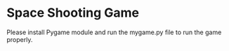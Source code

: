 # Space Shooting Game

Please install Pygame module and run the mygame.py file to run the game properly.
